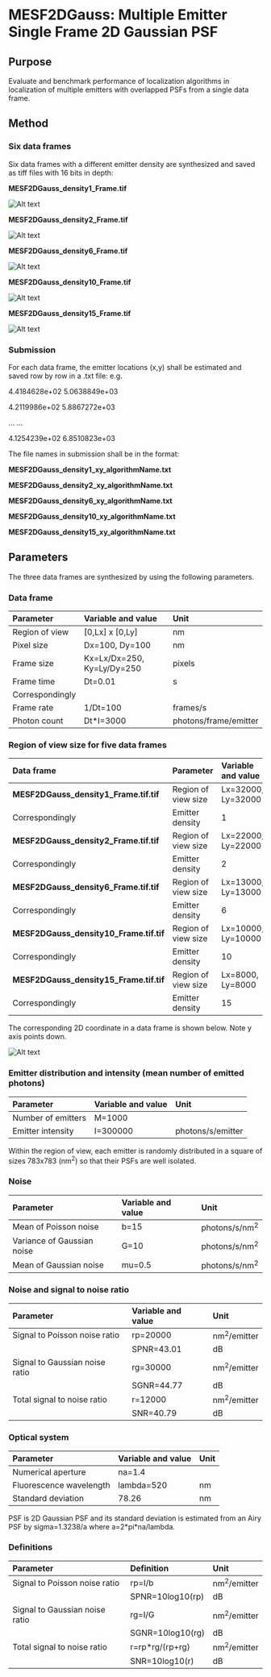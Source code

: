 # MESF2DGauss: Multiple Emitter Single Frame 2D Gaussian PSF

## Purpose
Evaluate and benchmark performance of localization algorithms in localization of multiple emitters with overlapped PSFs from a single data frame. 

## Method
### Six data frames 

Six data frames with a different emitter density are synthesized and saved as tiff files with 16 bits in depth:

**MESF2DGauss_density1_Frame.tif**

![Alt text](MESF2DGauss_density1_Frame.png)

**MESF2DGauss_density2_Frame.tif**

![Alt text](MESF2DGauss_density2_Frame.png)

**MESF2DGauss_density6_Frame.tif**

![Alt text](MESF2DGauss_density6_Frame.png)

**MESF2DGauss_density10_Frame.tif**

![Alt text](MESF2DGauss_density10_Frame.png)

**MESF2DGauss_density15_Frame.tif**

![Alt text](MESF2DGauss_density15_Frame.png)

### Submission 

For each data frame, the emitter locations (x,y) shall be estimated and saved  row by row in a .txt file: e.g.

4.4184628e+02   5.0638849e+03

4.2119986e+02   5.8867272e+03

... ...

4.1254239e+02   6.8510823e+03

The file names in submission shall be in the format: 

**MESF2DGauss_density1_xy_algorithmName.txt** 

**MESF2DGauss_density2_xy_algorithmName.txt** 

**MESF2DGauss_density6_xy_algorithmName.txt** 

**MESF2DGauss_density10_xy_algorithmName.txt** 

**MESF2DGauss_density15_xy_algorithmName.txt** 

## Parameters
The three data frames are synthesized by using the following parameters. 

### Data frame 
|Parameter |Variable and value| Unit|
|:-----|:-----|:-----|
|Region of view|[0,Lx] x [0,Ly] |nm| 
|Pixel size |Dx=100, Dy=100|nm|
|Frame size |Kx=Lx/Dx=250, Ky=Ly/Dy=250|pixels|
|Frame time |Dt=0.01|s|
|Correspondingly | |
|Frame rate|1/Dt=100|frames/s|
|Photon count |Dt\*I=3000|photons/frame/emitter|

### Region of view size for five data frames 
|Data frame |Parameter |Variable and value| Unit|
|:-----|:-----|:-----|:-----|
|**MESF2DGauss_density1_Frame.tif.tif** |Region of view size |Lx=32000, Ly=32000|nm|
|Correspondingly |Emitter density |1|emitters/um<sup>2</sup>|
|**MESF2DGauss_density2_Frame.tif.tif** |Region of view size |Lx=22000, Ly=22000|nm|
|Correspondingly |Emitter density |2|emitters/um<sup>2</sup>|
|**MESF2DGauss_density6_Frame.tif.tif** |Region of view size |Lx=13000, Ly=13000|nm|
|Correspondingly |Emitter density |6|emitters/um<sup>2</sup>|
|**MESF2DGauss_density10_Frame.tif.tif**|Region of view size |Lx=10000, Ly=10000|nm|
|Correspondingly |Emitter density |10|emitters/um<sup>2</sup>|
|**MESF2DGauss_density15_Frame.tif.tif**|Region of view size |Lx=8000, Ly=8000|nm|
|Correspondingly |Emitter density |15|emitters/um<sup>2</sup>|

The corresponding 2D coordinate in a data frame is shown below. Note y axis points down. 

![Alt text](https://github.com/SolnBenchmark/Benchmark/blob/master/SESF2DGauss/FrameCoordinates.png)

### Emitter distribution and intensity (mean number of emitted photons)
|Parameter |Variable and value| Unit|
|:-----|:-----|:-----|
|Number of emitters |M=1000| |
|Emitter intensity |I=300000|photons/s/emitter|

Within the region of view, each emitter is randomly distributed in a square of sizes 783x783 (nm<sup>2</sup>) so that their PSFs are well isolated. 

### Noise 
|Parameter |Variable and value| Unit|
|:-----|:-----|:-----|
|Mean of Poisson noise |b=15|photons/s/nm<sup>2</sup>|
|Variance of Gaussian noise |G=10|photons/s/nm<sup>2</sup>| 
|Mean of Gaussian noise |mu=0.5|photons/s/nm<sup>2</sup>|

### Noise and signal to noise ratio 
|Parameter |Variable and value| Unit|
|:-----|:-----|:-----|
|Signal to Poisson noise ratio |rp=20000|nm<sup>2</sup>/emitter|
|                             |SPNR=43.01|dB|
|Signal to Gaussian noise ratio |rg=30000|nm<sup>2</sup>/emitter|
|                             |SGNR=44.77|dB|
|Total signal to noise ratio |r=12000|nm<sup>2</sup>/emitter|
|                           |SNR=40.79|dB|

### Optical system
|Parameter |Variable and value| Unit|
|:-----|:-----|:-----|
|Numerical aperture |na=1.4| |
|Fluorescence wavelength |lambda=520|nm|
|Standard deviation|78.26|nm|

PSF is 2D Gaussian PSF and its standard deviation is estimated from an Airy PSF by sigma=1.3238/a where a=2\*pi\*na/lambda. 

### Definitions
|Parameter |Definition| Unit|
|:-----|:-----|:-----|
|Signal to Poisson noise ratio |rp=I/b|nm<sup>2</sup>/emitter|
| |SPNR=10log10(rp)|dB|
|Signal to Gaussian noise ratio |rg=I/G|nm<sup>2</sup>/emitter|
| |SGNR=10log10(rg)|dB|
|Total signal to noise ratio |r=rp\*rg/(rp+rg)|nm<sup>2</sup>/emitter|
| |SNR=10log10(r)|dB|
